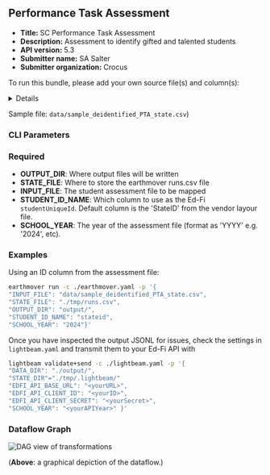 ## Performance Task Assessment

* **Title:** SC Performance Task Assessment
* **Description:**  Assessment to identify gifted and talented students
* **API version:** 5.3
* **Submitter name:** SA Salter
* **Submitter organization:** Crocus

To run this bundle, please add your own source file(s) and column(s):
<details>
This template will work with vendor layout file structure. See the sample anonymized file.
</details>

Sample file: `data/sample_deidentified_PTA_state.csv`)

### CLI Parameters

### Required
- **OUTPUT_DIR**: Where output files will be written
- **STATE_FILE**: Where to store the earthmover runs.csv file
- **INPUT_FILE**: The student assessment file to be mapped
- **STUDENT_ID_NAME**: Which column to use as the Ed-Fi `studentUniqueId`. Default column is the 'StateID' from the vendor layour file.
- **SCHOOL_YEAR**: The year of the assessment file (format as 'YYYY' e.g. '2024', etc).

### Examples
Using an ID column from the assessment file:
```bash
earthmover run -c ./earthmover.yaml -p '{
"INPUT_FILE": "data/sample_deidentified_PTA_state.csv",
"STATE_FILE": "./tmp/runs.csv",
"OUTPUT_DIR": "output/",
"STUDENT_ID_NAME": "stateid",
"SCHOOL_YEAR": "2024"}'
```

Once you have inspected the output JSONL for issues, check the settings in `lightbeam.yaml` and transmit them to your Ed-Fi API with
```bash
lightbeam validate+send -c ./lightbeam.yaml -p '{
"DATA_DIR": "./output/",
"STATE_DIR"="./tmp/.lightbeam/"
"EDFI_API_BASE_URL": "<yourURL>",
"EDFI_API_CLIENT_ID": "<yourID>",
"EDFI_API_CLIENT_SECRET": "<yourSecret>",
"SCHOOL_YEAR": "<yourAPIYear>" }'
```
### Dataflow Graph

![DAG view of transformations](graph.png)

(**Above**: a graphical depiction of the dataflow.)